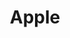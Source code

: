 ---
content_type: Image
title: Apple
image_caption: A photo of an apple
image_credits: Credits go out to mother mature
source: data\assets\images\apple\apple.jpg
---